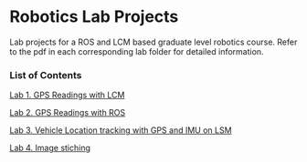 # Robotics Lab Projects
Lab projects for a ROS and LCM based graduate level robotics course. Refer to the pdf in each corresponding lab folder for detailed information.

### List of Contents

[Lab 1. GPS Readings with LCM](https://github.com/amandazhuyilan/EECE5698-Robotics/blob/master/lab1/lab1.pdf) 

[Lab 2. GPS Readings with ROS](https://github.com/amandazhuyilan/EECE5698-Robotics/tree/master/lab2/lab2.pdf)

[Lab 3. Vehicle Location tracking with GPS and IMU on LSM](https://github.com/amandazhuyilan/EECE5698-Robotics/blob/master/lab3/lab3.pdf)

[Lab 4. Image stiching](https://github.com/amandazhuyilan/EECE5698-Robotics/blob/master/lab4/lab4.pdf)
